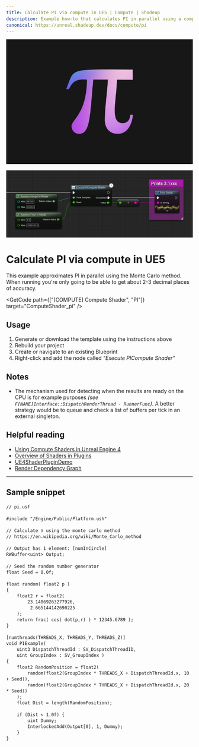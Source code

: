 ```yaml
---
title: Calculate PI via compute in UE5 | Compute | Shadeup
description: Example how-to that calculates PI in parallel using a compute shader in Unreal Engine 5.
canonical: https://unreal.shadeup.dev/docs/compute/pi
---
```


<script>
	import GetCode from "@/get-code.svelte";
</script>

![Pink and blue PI symbol](img/compute/compute-pi.jpg)

![Unreal Blueprint graph calling a compute shader](img/compute/compute-pi-shot.png)

<div style="display: none;">

#### Calculate PI

</div>

# Calculate PI via compute in UE5

This example approximates PI in parallel using the Monte Carlo method.
When running you're only going to be able to get about 2-3 decimal places of accuracy.

<GetCode path={["[COMPUTE] Compute Shader", "PI"]} target="ComputeShader_pi" />

## Usage

1. Generate or download the template using the instructions above
2. Rebuild your project
3. Create or navigate to an existing Blueprint
4. Right-click and add the node called _"Execute PICompute Shader"_

## Notes

- The mechanism used for detecting when the results are ready on the CPU is for example purposes _(see `F[NAME]Interface::DispatchRenderThread - RunnerFunc`)_. A better strategy would be to queue and check a list of buffers per tick in an external singleton.

## Helpful reading

- [Using Compute Shaders in Unreal Engine 4](https://medium.com/realities-io/using-compute-shaders-in-unreal-engine-4-f64bac65a907)
- [Overview of Shaders in Plugins](https://docs.unrealengine.com/5.0/en-US/overview-of-shaders-in-plugins-unreal-engine/)
- [UE4ShaderPluginDemo](https://github.com/Temaran/UE4ShaderPluginDemo)
- [Render Dependency Graph](https://docs.unrealengine.com/5.0/en-US/render-dependency-graph-in-unreal-engine/)

---

## Sample snippet

```hlsl
// pi.usf

#include "/Engine/Public/Platform.ush"

// Calculate π using the monte carlo method
// https://en.wikipedia.org/wiki/Monte_Carlo_method

// Output has 1 element: [numInCircle]
RWBuffer<uint> Output;

// Seed the random number generator
float Seed = 0.0f;

float random( float2 p )
{
    float2 r = float2(
        23.14069263277926,
         2.665144142690225
    );
    return frac( cos( dot(p,r) ) * 12345.6789 );
}

[numthreads(THREADS_X, THREADS_Y, THREADS_Z)]
void PIExample(
	uint3 DispatchThreadId : SV_DispatchThreadID,
	uint GroupIndex : SV_GroupIndex )
{
	float2 RandomPosition = float2(
		random(float2(GroupIndex * THREADS_X + DispatchThreadId.x, 10 + Seed)),
		random(float2(GroupIndex * THREADS_X + DispatchThreadId.x, 20 * Seed))
	);
	float Dist = length(RandomPosition);

	if (Dist < 1.0f) {
		uint Dummy;
		InterlockedAdd(Output[0], 1, Dummy);
	}
}
```
